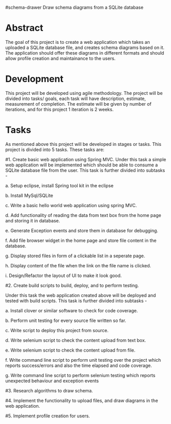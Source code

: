 #schema-drawer
Draw schema diagrams from a SQLite database

# Abstract
The goal of this project is to create a web application which takes an uploaded a SQLite database file, and creates schema diagrams based on it. The application should offer these diagrams in different formats and should allow profile creation and maintainance to the users.

# Development
This project will be developed using agile methodology. The project will be divided into tasks/ goals, each task will have description, estimate, measurement of completion. The estimate will be given by number of iterations, and for this project 1 iteration is 2 weeks.

# Tasks
As mentioned above this project will be developed in stages or tasks. This project is divided into 5 tasks.
These tasks are:

#1. Create basic web application using Spring MVC.
  Under this task a simple web application will be implemented which should be able to consume a SQLite database file from     the user. This task is further divided into subtasks - 

  a. Setup eclipse, install Spring tool kit in the eclipse

  b. Install MySql/SQLite

  c. Write a basic hello world web application using spring MVC.

  d. Add functionality of reading the data from text box from the home page and storing it in database.

  e. Generate Exception events and store them in database for debugging.

  f. Add file browser widget in the home page and store file content in the database.  

  g. Display stored files in form of a clickable list in a seperate page.

  h. Display content of the file when the link on the file name is clicked.

  i. Design/Refactor the layout of UI to make it look good.

#2. Create build scripts to build, deploy, and to perform testing.

  Under this task the web application created above will be deployed and tested with build scripts. This task is further       divided into subtasks -

  a. Install clover or similar software to check for code coverage.

  b. Perform unit testing for every source file written so far.

  c. Write script to deploy this project from source.

  d. Write selenium script to check the content upload from text box.

  e. Write selenium script to check the content upload from file.

  f. Write command line script to perform unit testing over the project which reports success/errors and also the time            elapsed and code coverage.

  g. Write command line script to perform selenium testing which reports unexpected behaviour and exception events

#3. Research algorithms to draw schema.

#4. Implement the functionality to upload files, and draw diagrams in the web application.

#5. Implement profile creation for users. 
